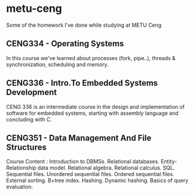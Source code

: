 # metu-ceng
Some of the homework I've done while studying at METU Ceng

## CENG334 - Operating Systems
In this course we've learned about processes (fork, pipe..), threads & synchronization, scheduling and memory.

## CENG336 - Intro.To Embedded Systems Development
CENG 336 is an intermediate course in the design and implementation of software for embedded systems, starting with assembly language and concluding with C.

## CENG351 - Data Management And File Structures
Course Content : Introduction to DBMSs. Relational databases. Entity-Relationship data model. Relational algebra. Relational calculus. SQL. Sequential files. Unordered sequential files. Ordered sequential files. External sorting. B+tree index. Hashing. Dynamic hashing. Basics of query evaluation.
